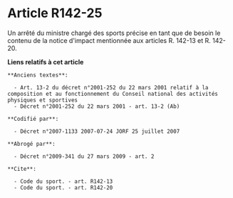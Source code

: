# Article R142-25

Un arrêté du ministre chargé des sports précise en tant que de besoin le contenu de la notice d'impact mentionnée aux
articles R. 142-13 et R. 142-20.

**Liens relatifs à cet article**

	**Anciens textes**:

	  - Art. 13-2 du décret n°2001-252 du 22 mars 2001 relatif à la composition et au fonctionnement du Conseil national des activités physiques et sportives
	  - Décret n°2001-252 du 22 mars 2001 - art. 13-2 (Ab)

	**Codifié par**:

	  - Décret n°2007-1133 2007-07-24 JORF 25 juillet 2007

	**Abrogé par**:

	  - Décret n°2009-341 du 27 mars 2009 - art. 2

	**Cite**:

	  - Code du sport. - art. R142-13
	  - Code du sport. - art. R142-20
